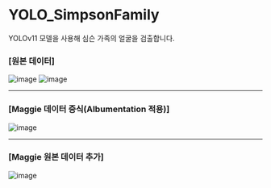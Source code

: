 # YOLO_SimpsonFamily
YOLOv11 모델을 사용해 심슨 가족의 얼굴을 검출합니다.

### [원본 데이터]
![image](https://github.com/user-attachments/assets/f7b695ed-4227-4952-aaa3-a93a668347d6)
![image](https://github.com/user-attachments/assets/8bd82709-3b2c-4adf-a299-378b4e79963f)

***

### [Maggie 데이터 증식(Albumentation 적용)]
![image](https://github.com/user-attachments/assets/07f28ed4-b00a-4b47-b72f-73433f792e6c)

***

### [Maggie 원본 데이터 추가]
![image](https://github.com/user-attachments/assets/49bab448-3bd5-44a1-9f58-523c42e1ec28)

